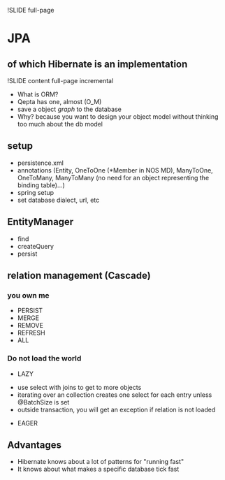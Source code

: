 !SLIDE full-page
# JPA
## of which Hibernate is an implementation

!SLIDE content full-page incremental

* What is ORM?
* Qepta has one, almost (O_M)
* save a object _graph_ to the database
* Why? because you want to design your object model without thinking too much about the db model

## setup

* persistence.xml
* annotations (Entity, OneToOne (*Member in NOS MD), ManyToOne, OneToMany, ManyToMany (no need for an object representing the binding table)...)
* spring setup
* set database dialect, url, etc

## EntityManager

* find
* createQuery
* persist

## relation management (Cascade)

### you own me

* PERSIST
* MERGE
* REMOVE
* REFRESH
* ALL

### Do not load the world

* LAZY
- use select with joins to get to more objects
- iterating over an collection creates one select for each entry unless @BatchSize is set
- outside transaction, you will get an exception if relation is not loaded
* EAGER

## Advantages

* Hibernate knows about a lot of patterns for "running fast"
* It knows about what makes a specific database tick fast